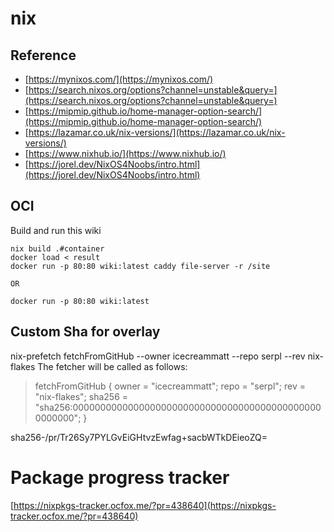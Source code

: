 # nix

## Reference
- [https://mynixos.com/](https://mynixos.com/)
- [https://search.nixos.org/options?channel=unstable&query=](https://search.nixos.org/options?channel=unstable&query=)
- [https://mipmip.github.io/home-manager-option-search/](https://mipmip.github.io/home-manager-option-search/)
- [https://lazamar.co.uk/nix-versions/](https://lazamar.co.uk/nix-versions/)
- [https://www.nixhub.io/](https://www.nixhub.io/)
- [https://jorel.dev/NixOS4Noobs/intro.html](https://jorel.dev/NixOS4Noobs/intro.html)

## OCI

Build and run this wiki

```
nix build .#container
docker load < result
docker run -p 80:80 wiki:latest caddy file-server -r /site

OR

docker run -p 80:80 wiki:latest
```

## Custom Sha for overlay

nix-prefetch fetchFromGitHub --owner icecreammatt --repo serpl --rev nix-flakes
The fetcher will be called as follows:
> fetchFromGitHub {
>   owner = "icecreammatt";
>   repo = "serpl";
>   rev = "nix-flakes";
>   sha256 = "sha256:0000000000000000000000000000000000000000000000000000";
> }

sha256-/pr/Tr26Sy7PYLGvEiGHtvzEwfag+sacbWTkDEieoZQ=

# Package progress tracker

[https://nixpkgs-tracker.ocfox.me/?pr=438640](https://nixpkgs-tracker.ocfox.me/?pr=438640)
